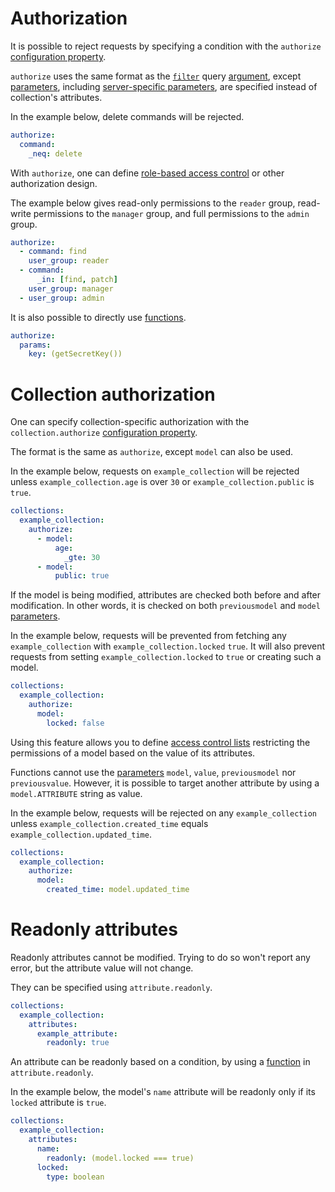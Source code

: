 # Authorization

It is possible to reject requests by specifying a condition with
the `authorize`
[configuration property](../configuration/configuration.md#properties).

`authorize` uses the same format as the
[`filter`](../../client/arguments/filtering.md) query
[argument](../../client/rpc/README.md#rpc), except
[parameters](../configuration/functions.md#parameters), including
[server-specific parameters](../configuration/functions.md#server-specific-parameters),
are specified instead of collection's attributes.

In the example below, delete commands will be rejected.

```yml
authorize:
  command:
    _neq: delete
```

With `authorize`, one can define
[role-based access control](https://en.wikipedia.org/wiki/Role-based_access_control)
or other authorization design.

The example below gives read-only permissions to the `reader` group, read-write
permissions to the `manager` group, and full permissions to the `admin` group.

```yml
authorize:
  - command: find
    user_group: reader
  - command:
      _in: [find, patch]
    user_group: manager
  - user_group: admin
```

It is also possible to directly use [functions](../configuration/functions.md).

```yml
authorize:
  params:
    key: (getSecretKey())
```

# Collection authorization

One can specify collection-specific authorization with the
`collection.authorize`
[configuration property](../configuration/configuration.md#properties).

The format is the same as `authorize`, except `model` can also be used.

In the example below, requests on `example_collection` will be rejected unless
`example_collection.age` is over `30` or `example_collection.public` is `true`.

```yml
collections:
  example_collection:
    authorize:
      - model:
          age:
            _gte: 30
      - model:
          public: true
```

If the model is being modified, attributes are checked both before and after
modification. In other words, it is checked on both `previousmodel` and
`model` [parameters](../configuration/functions.md#parameters).

In the example below, requests will be prevented from fetching any
`example_collection` with `example_collection.locked` `true`. It will also
prevent requests from setting `example_collection.locked` to `true` or creating
such a model.

```yml
collections:
  example_collection:
    authorize:
      model:
        locked: false
```

Using this feature allows you to define
[access control lists](https://en.wikipedia.org/wiki/Access_control_list)
restricting the permissions of a model based on the value of its attributes.

Functions cannot use the [parameters](../configuration/functions.md#parameters)
`model`, `value`, `previousmodel` nor `previousvalue`. However, it is possible
to target another attribute by using a `model.ATTRIBUTE` string as value.

In the example below, requests will be rejected on any `example_collection`
unless `example_collection.created_time` equals
`example_collection.updated_time`.

```yml
collections:
  example_collection:
    authorize:
      model:
        created_time: model.updated_time
```

# Readonly attributes

Readonly attributes cannot be modified.
Trying to do so won't report any error, but the attribute value will not change.

They can be specified using `attribute.readonly`.

```yml
collections:
  example_collection:
    attributes:
      example_attribute:
        readonly: true
```

An attribute can be readonly based on a condition, by using a
[function](../configuration/functions.md) in `attribute.readonly`.

In the example below, the model's `name` attribute will be readonly only if its
`locked` attribute is `true`.

```yml
collections:
  example_collection:
    attributes:
      name:
        readonly: (model.locked === true)
      locked:
        type: boolean
```
